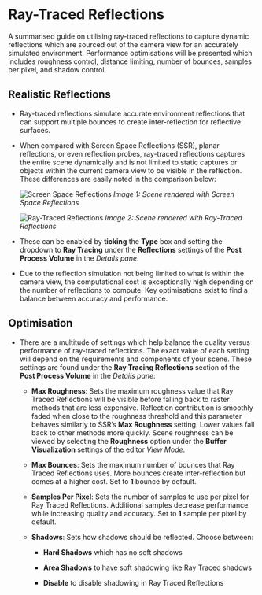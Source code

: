 # Ray-Traced Reflections

A summarised guide on utilising ray-traced reflections to capture dynamic reflections which are sourced out of the camera view for an accurately simulated environment. Performance optimisations will be presented which includes roughness control, distance limiting, number of bounces, samples per pixel, and shadow control.

## Realistic Reflections
* Ray-traced reflections simulate accurate environment reflections that can support multiple bounces to create inter-reflection for reflective surfaces. 
  
* When compared with Screen Space Reflections (SSR), planar reflections, or even reflection probes, ray-traced reflections captures the entire scene dynamically and is not limited to static captures or objects within the current camera view to be visible in the reflection. These differences are easily noted in the comparison below:

    ![Screen Space Reflections](https://docs.unrealengine.com/Images/Engine/Rendering/RayTracing/RT_Reflections_Disabled.jpg)
    *Image 1: Scene rendered with Screen Space Reflections*

    ![Ray-Traced Reflections](https://docs.unrealengine.com/Images/Engine/Rendering/RayTracing/RT_Reflections_Enabled-1.jpg)
    *Image 2: Scene rendered with Ray-Traced Reflections*
  
* These can be enabled by **ticking** the **Type** box and setting the dropdown to **Ray Tracing** under the **Reflections** settings of the **Post Process Volume** in the *Details pane*.
  
* Due to the reflection simulation not being limited to what is within the camera view, the computational cost is exceptionally high depending on the number of reflections to compute. Key optimisations exist to find a balance between accuracy and performance.

## Optimisation
* There are a multitude of settings which help balance the quality versus performance of ray-traced reflections. The exact value of each setting will depend on the requirements and components of your scene. These settings are found under the **Ray Tracing Reflections** section of the **Post Process Volume** in the *Details pane*:

  * **Max Roughness**: Sets the maximum roughness value that Ray Traced Reflections will be visible before falling back to raster methods that are less expensive. Reflection contribution is smoothly faded when close to the roughness threshold and this parameter behaves similarly to SSR’s **Max Roughness** setting. Lower values fall back to other methods more quickly. Scene roughness can be viewed by selecting the **Roughness** option under the **Buffer Visualization** settings of the editor *View Mode*.

  * **Max Bounces**: Sets the maximum number of bounces that Ray Traced Reflections uses. More bounces create inter-reflection but comes at a higher cost. Set to **1** bounce by default.

  * **Samples Per Pixel**: Sets the number of samples to use per pixel for Ray Traced Reflections. Additional samples decrease performance while increasing quality and accuracy. Set to **1** sample per pixel by default.

  * **Shadows**: Sets how shadows should be reflected. Choose between:

    * **Hard Shadows** which has no soft shadows

    * **Area Shadows** to have soft shadowing like Ray Traced shadows

    * **Disable** to disable shadowing in Ray Traced Reflections